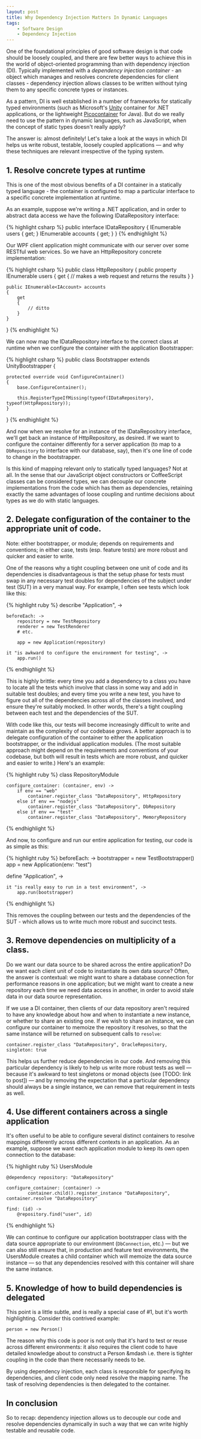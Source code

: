 ```yaml
---
layout: post
title: Why Dependency Injection Matters In Dynamic Languages
tags:
    - Software Design
    - Dependency Injection
---
```


One of the foundational principles of good software design is that code should be loosely coupled, and there are few better ways to achieve this in the world of object-oriented programming than with dependency injection (DI).  Typically implemented with a *dependency injection container* - an object which manages and resolves concrete dependencies for client classes - dependency injection allows classes to be written without tying them to any specific concrete types or instances.

As a pattern, DI is well established in a number of frameworks for statically typed environments (such as Microsoft's [Unity](http://unity.codeplex.com/) container for .NET applications, or the lightweight [Picocontainer](http://picocontainer.codehaus.org/) for Java).  But do we really need to use the pattern in dynamic languages, such as JavaScript, when the concept of static types doesn't really apply?

The answer is: almost definitely!  Let's take a look at the ways in which DI helps us write robust, testable, loosely coupled applications &mdash; and why these techniques are relevant irrespective of the typing system.

## 1. Resolve concrete types at runtime

This is one of the most obvious benefits of a DI container in a statically typed language - the container is configured to map a particular interface to a specific concrete implementation at runtime.

As an example, suppose we're writing a .NET application, and in order to abstract data access we have the following IDataRepository interface:

{% highlight csharp %}
public interface IDataRepository {
    IEnumerable<IUser> users { get; }
    IEnumerable<IAccount> accounts { get; }
}
{% endhighlight %}

Our WPF client application might communicate with our server over some RESTful web services.  So we have an HttpRepository concrete implementation:

{% highlight csharp %}
public class HttpRepository {
    public property IEnumerable<IUser> users
    {
        get
        {
            // makes a web request and returns the results
        }
    }
    
    public IEnumerable<IAccount> accounts
    {
        get
        {
            // ditto
        }
    }
}
{% endhighlight %}

We can now map the IDataRepository interface to the correct class at runtime when we configure the container with the application Bootstrapper:

{% highlight csharp %}
public class Bootstrapper extends UnityBootstrapper {

    protected override void ConfigureContainer()
    {
        base.ConfigureContainer();
    
        this.RegisterTypeIfMissing(typeof(IDataRepository), typeof(HttpRepository));
    }

}
{% endhighlight %}

And now when we resolve for an instance of the IDataRepository interface, we'll get back an instance of HttpRepository, as desired.  If we want to configure the container differently for a server application (to map to a ```DbRepository``` to interface with our database, say), then it's one line of code to change in the bootstrapper.

Is this kind of mapping relevant only to statically typed languages?  Not at all.  In the sense that our JavaScript object constructors or CoffeeScript classes can be considered types, we can decouple our concrete implementations from the code which has them as dependencies, retaining exactly the same advantages of loose coupling and runtime decisions about types as we do with static languages.

## 2. Delegate configuration of the container to the appropriate unit of code.

Note: either bootstrapper, or module; depends on requirements and conventions; in either case, tests (esp. feature tests) are more robust and quicker and easier to write.

One of the reasons why a tight coupling between one unit of code and its dependencies is disadvantageous is that the setup phase for tests must swap in any necessary test doubles for dependencies of the subject under test (SUT) in a very manual way.  For example, I often see tests which look like this:

{% highlight ruby %}
describe "Application", ->

    beforeEach: ->
        repository = new TestRepository
        renderer = new TestRenderer        
        # etc.
        
        app = new Application(repository)
    
    it "is awkward to configure the environment for testing", ->
        app.run()
{% endhighlight %}

This is highly brittle: every time you add a dependency to a class you have to locate all the tests which involve that class in some way and add in suitable test doubles; and every time you write a new test, you have to figure out all of the dependencies across all of the classes involved, and ensure they're suitably mocked.  In other words, there's a tight coupling between each test and the dependencies of the SUT.

With code like this, our tests will become increasingly difficult to write and maintain as the complexity of our codebase grows.  A better approach is to delegate configuration of the container to either the application bootstrapper, or the individual application modules.  (The most suitable approach might depend on the requirements and conventions of your codebase, but both will result in tests which are more robust, and quicker and easier to write.)  Here's an example:

{% highlight ruby %}
class RepositoryModule

    configure_container: (container, env) ->
        if env == "web"
            container.register_class "DataRepository", HttpRepository
        else if env == "nodejs"
            container.register_class "DataRepository", DbRepository
        else if env == "test"
            container.register_class "DataRepository", MemoryRepository

{% endhighlight %}

And now, to configure and run our entire application for testing, our code is as simple as this:

{% highlight ruby %}
beforeEach: ->
    bootstrapper = new TestBootstrapper()
    app = new Application(env: "test")
    
define "Application", ->

    it "is really easy to run in a test environment", ->
        app.run(bootstrapper)
{% endhighlight %}

This removes the coupling between our tests and the dependencies of the SUT - which allows us to write much more robust and succinct tests.

## 3. Remove dependencies on multiplicity of a class.

Do we want our data source to be shared across the entire application?  Do we want each client unit of code to instantiate its own data source?  Often, the answer is contextual: we might want to share a database connection for performance reasons in one application; but we might want to create a new repository each time we need data access in another, in order to avoid stale data in our data source representation.

If we use a DI container, then clients of our data repository aren't required to have any knowledge about how and when to instantiate a new instance, or whether to share an existing one.  If we wish to share an instance, we can configure our container to memoize the repository it resolves, so that the same instance will be returned on subsequent calls to ```resolve```:

    container.register_class "DataRepository", OracleRepository, singleton: true
    
This helps us further reduce dependencies in our code.  And removing this particular dependency is likely to help us write more robust tests as well &mdash; because it's awkward to test singletons or monad objects (see [TODO: link to post]) &mdash; and by removing the expectation that a particular dependency should always be a single instance, we can remove that requirement in tests as well.
        
## 4. Use different containers across a single application

It's often useful to be able to configure several distinct containers to resolve mappings differently across different contexts in an application.  As an example, suppose we want each application module to keep its own open connection to the database:

{% highlight ruby %}
UsersModule

    @dependency repository: "DataRepository"

    configure_container: (container) ->
            container.child().register_instance "DataRepository", container.resolve "DataRepository"

    find: (id) ->
        @repository.find("user", id)
{% endhighlight %}   

We can continue to configure our application bootstrapper class with the data source appropriate to our environment (```DbConnection```, etc.) &mdash; but we can also still ensure that, in production and feature test environments, the UsersModule creates a child container which will memoize the data source instance &mdash; so that any dependencies resolved with this container will share the same instance.

## 5. Knowledge of how to build dependencies is delegated

This point is a little subtle, and is really a special case of #1, but it's worth highlighting.  Consider this contrived example:

    person = new Person()

The reason why this code is poor is not only that it's hard to test or reuse across different environments: it also requires the client code to have detailed knowledge about to construct a Person &mdash i.e. there is tighter coupling in the code than there necessarily needs to be.

By using dependency injection, each class is responsible for specifying its dependencies, and client code only need resolve the mapping name.  The task of resolving dependencies is then delegated to the container.

## In conclusion

So to recap: dependency injection allows us to decouple our code and resolve dependencies dynamically in such a way that we can write highly testable and reusable code.
